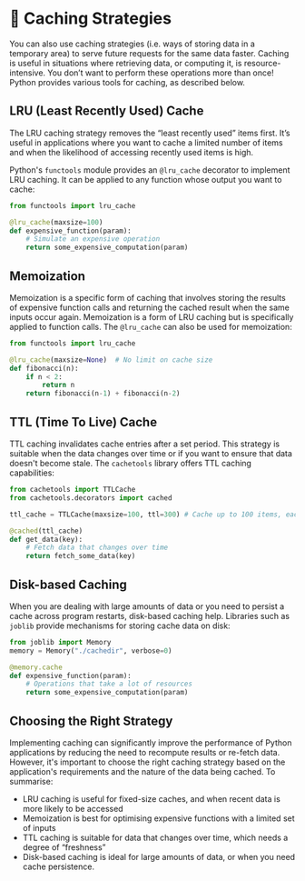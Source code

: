 # 💾 Caching Strategies

You can also use caching strategies (i.e. ways of storing data in a temporary area) to serve future requests for the same data faster. Caching is useful in situations where retrieving data, or computing it, is resource-intensive. You don’t want to perform these operations more than once! Python provides various tools for caching, as described below. 

## LRU (Least Recently Used) Cache

The LRU caching strategy removes the “least recently used” items first. It’s useful in applications where you want to cache a limited number of items and when the likelihood of accessing recently used items is high.

Python's `functools` module provides an `@lru_cache` decorator to implement LRU caching. It can be applied to any function whose output you want to cache:

```python
from functools import lru_cache

@lru_cache(maxsize=100)
def expensive_function(param):
    # Simulate an expensive operation
    return some_expensive_computation(param)
```

## Memoization

Memoization is a specific form of caching that involves storing the results of expensive function calls and returning the cached result when the same inputs occur again. Memoization is a form of LRU caching but is specifically applied to function calls. The `@lru_cache` can also be used for memoization:

```python
from functools import lru_cache

@lru_cache(maxsize=None)  # No limit on cache size
def fibonacci(n):
    if n < 2:
        return n
    return fibonacci(n-1) + fibonacci(n-2)
```

## TTL (Time To Live) Cache

TTL caching invalidates cache entries after a set period. This strategy is suitable when the data changes over time or if you want to ensure that data doesn't become stale. The `cachetools` library offers TTL caching capabilities:

```python
from cachetools import TTLCache
from cachetools.decorators import cached

ttl_cache = TTLCache(maxsize=100, ttl=300) # Cache up to 100 items, each for 300 seconds

@cached(ttl_cache)
def get_data(key):
    # Fetch data that changes over time
    return fetch_some_data(key)
```

## Disk-based Caching

When you are dealing with large amounts of data or you need to persist a cache across program restarts, disk-based caching help. Libraries such as `joblib` provide mechanisms for storing cache data on disk:

```python
from joblib import Memory
memory = Memory("./cachedir", verbose=0)

@memory.cache
def expensive_function(param):
    # Operations that take a lot of resources
    return some_expensive_computation(param)
```

## Choosing the Right Strategy

Implementing caching can significantly improve the performance of Python applications by reducing the need to recompute results or re-fetch data. However, it's important to choose the right caching strategy based on the application's requirements and the nature of the data being cached. To summarise:

- LRU caching is useful for fixed-size caches, and when recent data is more likely to be accessed
- Memoization is best for optimising expensive functions with a limited set of inputs
- TTL caching is suitable for data that changes over time, which needs a degree of “freshness”
- Disk-based caching is ideal for large amounts of data, or when you need cache persistence. 